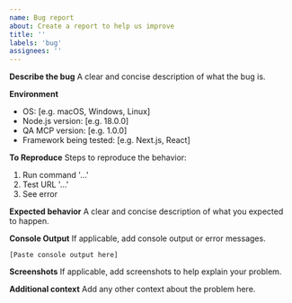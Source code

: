 ```yaml
---
name: Bug report
about: Create a report to help us improve
title: ''
labels: 'bug'
assignees: ''
---
```


**Describe the bug**
A clear and concise description of what the bug is.

**Environment**
- OS: [e.g. macOS, Windows, Linux]
- Node.js version: [e.g. 18.0.0]
- QA MCP version: [e.g. 1.0.0]
- Framework being tested: [e.g. Next.js, React]

**To Reproduce**
Steps to reproduce the behavior:
1. Run command '...'
2. Test URL '...'
3. See error

**Expected behavior**
A clear and concise description of what you expected to happen.

**Console Output**
If applicable, add console output or error messages.

```
[Paste console output here]
```

**Screenshots**
If applicable, add screenshots to help explain your problem.

**Additional context**
Add any other context about the problem here.